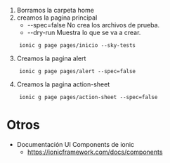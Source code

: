 1. Borramos la carpeta home
2. creamos la pagina principal
    - --spec=false No crea los archivos de prueba.
    - --dry-run Muestra lo que se va a crear.
```
    ionic g page pages/inicio --sky-tests
``` 
3. Creamos la pagina alert
```
    ionic g page pages/alert --spec=false
```
4. Creamos la pagina action-sheet
```
    ionic g page pages/action-sheet --spec=false
```

# Otros

- Documentación UI Components de ionic
    - https://ionicframework.com/docs/components